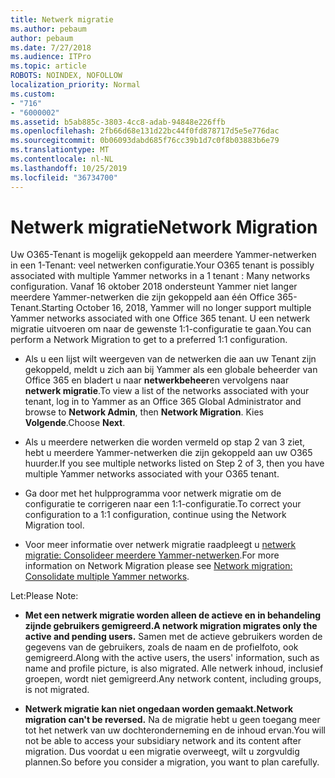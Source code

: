 ```yaml
---
title: Netwerk migratie
ms.author: pebaum
author: pebaum
ms.date: 7/27/2018
ms.audience: ITPro
ms.topic: article
ROBOTS: NOINDEX, NOFOLLOW
localization_priority: Normal
ms.custom:
- "716"
- "6000002"
ms.assetid: b5ab885c-3803-4cc8-adab-94848e226ffb
ms.openlocfilehash: 2fb66d68e131d22bc44f0fd878717d5e5e776dac
ms.sourcegitcommit: 0b06093dabd685f76cc39b1d7c0f8b03883b6e79
ms.translationtype: MT
ms.contentlocale: nl-NL
ms.lasthandoff: 10/25/2019
ms.locfileid: "36734700"
---
```

# <a name="network-migration"></a><span data-ttu-id="b85e3-102">Netwerk migratie</span><span class="sxs-lookup"><span data-stu-id="b85e3-102">Network Migration</span></span>

<span data-ttu-id="b85e3-103">Uw O365-Tenant is mogelijk gekoppeld aan meerdere Yammer-netwerken in een 1-Tenant: veel netwerken configuratie.</span><span class="sxs-lookup"><span data-stu-id="b85e3-103">Your O365 tenant is possibly associated with multiple Yammer networks in a 1 tenant : Many networks configuration.</span></span> <span data-ttu-id="b85e3-104">Vanaf 16 oktober 2018 ondersteunt Yammer niet langer meerdere Yammer-netwerken die zijn gekoppeld aan één Office 365-Tenant.</span><span class="sxs-lookup"><span data-stu-id="b85e3-104">Starting October 16, 2018, Yammer will no longer support multiple Yammer networks associated with one Office 365 tenant.</span></span> <span data-ttu-id="b85e3-105">U een netwerk migratie uitvoeren om naar de gewenste 1:1-configuratie te gaan.</span><span class="sxs-lookup"><span data-stu-id="b85e3-105">You can perform a Network Migration to get to a preferred 1:1 configuration.</span></span>
  
- <span data-ttu-id="b85e3-106">Als u een lijst wilt weergeven van de netwerken die aan uw Tenant zijn gekoppeld, meldt u zich aan bij Yammer als een globale beheerder van Office 365 en bladert u naar **netwerkbeheer**en vervolgens naar **netwerk migratie**.</span><span class="sxs-lookup"><span data-stu-id="b85e3-106">To view a list of the networks associated with your tenant, log in to Yammer as an Office 365 Global Administrator and browse to **Network Admin**, then **Network Migration**.</span></span> <span data-ttu-id="b85e3-107">Kies **Volgende**.</span><span class="sxs-lookup"><span data-stu-id="b85e3-107">Choose **Next**.</span></span>

- <span data-ttu-id="b85e3-108">Als u meerdere netwerken die worden vermeld op stap 2 van 3 ziet, hebt u meerdere Yammer-netwerken die zijn gekoppeld aan uw O365 huurder.</span><span class="sxs-lookup"><span data-stu-id="b85e3-108">If you see multiple networks listed on Step 2 of 3, then you have multiple Yammer networks associated with your O365 tenant.</span></span>

- <span data-ttu-id="b85e3-109">Ga door met het hulpprogramma voor netwerk migratie om de configuratie te corrigeren naar een 1:1-configuratie.</span><span class="sxs-lookup"><span data-stu-id="b85e3-109">To correct your configuration to a 1:1 configuration, continue using the Network Migration tool.</span></span>

- <span data-ttu-id="b85e3-110">Voor meer informatie over netwerk migratie raadpleegt u [netwerk migratie: Consolideer meerdere Yammer-netwerken](https://docs.microsoft.com/yammer/configure-your-yammer-network/consolidate-multiple-yammer-networks).</span><span class="sxs-lookup"><span data-stu-id="b85e3-110">For more information on Network Migration please see [Network migration: Consolidate multiple Yammer networks](https://docs.microsoft.com/yammer/configure-your-yammer-network/consolidate-multiple-yammer-networks).</span></span>

<span data-ttu-id="b85e3-111">Let:</span><span class="sxs-lookup"><span data-stu-id="b85e3-111">Please Note:</span></span>
  
- <span data-ttu-id="b85e3-112">**Met een netwerk migratie worden alleen de actieve en in behandeling zijnde gebruikers gemigreerd.**</span><span class="sxs-lookup"><span data-stu-id="b85e3-112">**A network migration migrates only the active and pending users.**</span></span> <span data-ttu-id="b85e3-113">Samen met de actieve gebruikers worden de gegevens van de gebruikers, zoals de naam en de profielfoto, ook gemigreerd.</span><span class="sxs-lookup"><span data-stu-id="b85e3-113">Along with the active users, the users' information, such as name and profile picture, is also migrated.</span></span> <span data-ttu-id="b85e3-114">Alle netwerk inhoud, inclusief groepen, wordt niet gemigreerd.</span><span class="sxs-lookup"><span data-stu-id="b85e3-114">Any network content, including groups, is not migrated.</span></span>

- <span data-ttu-id="b85e3-115">**Netwerk migratie kan niet ongedaan worden gemaakt.**</span><span class="sxs-lookup"><span data-stu-id="b85e3-115">**Network migration can't be reversed.**</span></span> <span data-ttu-id="b85e3-116">Na de migratie hebt u geen toegang meer tot het netwerk van uw dochteronderneming en de inhoud ervan.</span><span class="sxs-lookup"><span data-stu-id="b85e3-116">You will not be able to access your subsidiary network and its content after migration.</span></span> <span data-ttu-id="b85e3-117">Dus voordat u een migratie overweegt, wilt u zorgvuldig plannen.</span><span class="sxs-lookup"><span data-stu-id="b85e3-117">So before you consider a migration, you want to plan carefully.</span></span>

